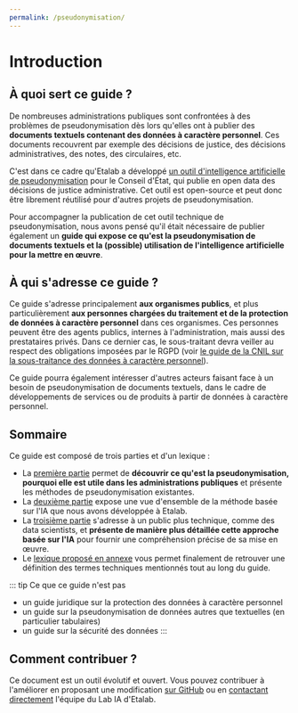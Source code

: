 ```yaml
---
permalink: /pseudonymisation/
---
```


# Introduction

## À quoi sert ce guide ?

De nombreuses administrations publiques sont confrontées à des problèmes de pseudonymisation dès lors qu'elles ont à publier des **documents textuels contenant des données à caractère personnel**. Ces documents recouvrent par exemple des décisions de justice, des décisions administratives, des notes, des circulaires, etc.

C'est dans ce cadre qu'Etalab a développé [un outil d'intelligence artificielle de pseudonymisation](https://github.com/etalab-ia/pseudonymisation_decisions_ce) pour le Conseil d'État, qui publie en open data des décisions de justice administrative. Cet outil est open-source et peut donc être librement réutilisé pour d'autres projets de pseudonymisation.

Pour accompagner la publication de cet outil technique de pseudonymisation, nous avons pensé qu'il était nécessaire de publier également un **guide qui expose ce qu'est la pseudonymisation de documents textuels et la (possible) utilisation de l'intelligence artificielle pour la mettre en œuvre**.

## À qui s'adresse ce guide ?

Ce guide s'adresse principalement **aux organismes publics**, et plus particulièrement **aux personnes chargées du traitement et de la protection de données à caractère personnel** dans ces organismes. Ces personnes peuvent être des agents publics, internes à l'administration, mais aussi des prestataires privés. Dans ce dernier cas, le sous-traitant devra veiller au respect des obligations imposées par le RGPD (voir [le guide de la CNIL sur la sous-traitance des données à caractère personnel](https://www.cnil.fr/sites/default/files/atoms/files/rgpd-guide_sous-traitant-cnil.pdf)).

Ce guide pourra également intéresser d'autres acteurs faisant face à un besoin de pseudonymisation de documents textuels, dans le cadre de développements de services ou de produits à partir de données à caractère personnel. 

## Sommaire

Ce guide est composé de trois parties et d'un lexique :

- La [première partie](pourquoi-comment) permet de **découvrir ce qu'est la pseudonymisation, pourquoi elle est utile dans les administrations publiques** et présente les méthodes de pseudonymisation existantes.
- La [deuxième partie](etapes) expose une vue d'ensemble de la méthode basée sur l'IA que nous avons développée à Etalab.
- La [troisième partie](en-pratique) s'adresse à un public plus technique, comme des data scientists, et **présente de manière plus détaillée cette approche basée sur l'IA** pour fournir une compréhension précise de sa mise en œuvre.
- Le [lexique proposé en annexe](lexique) vous permet finalement de retrouver une définition des termes techniques mentionnés tout au long du guide.

::: tip Ce que ce guide n'est pas
- un guide juridique sur la protection des données à caractère personnel
- un guide sur la pseudonymisation de données autres que textuelles (en particulier tabulaires)
- un guide sur la sécurité des données
:::

## Comment contribuer ?

Ce document est un outil évolutif et ouvert. Vous pouvez contribuer à l'améliorer en proposant une modification [sur GitHub](https://github.com/etalab-ia/pseudonymisation_decisions_ce) ou en [contactant directement](lab-ia@data.gouv.fr) l'équipe du Lab IA d'Etalab. 
